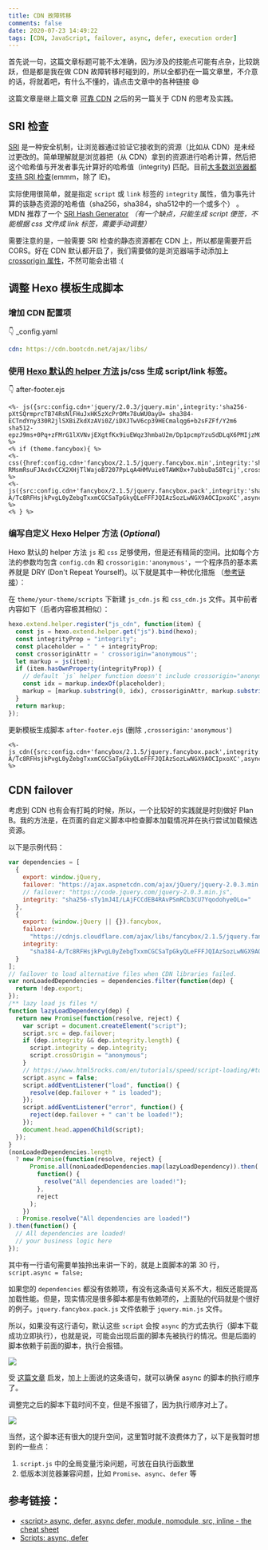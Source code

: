 ```yaml
---
title: CDN 故障转移
comments: false
date: 2020-07-23 14:49:22
tags: [CDN, JavaScript, failover, async, defer, execution order]
---
```


首先说一句，这篇文章标题可能不太准确，因为涉及的技能点可能有点杂，比较跳跃，但是都是我在做 CDN 故障转移时碰到的，所以全都扔在一篇文章里，不介意的话，将就着吧，有什么不懂的，请点击文章中的各种链接 😄

这篇文章是继上篇文章 [可靠 CDN](https://nextwave.gitee.io/2020/07/19/reliable-CDN/) 之后的另一篇关于 CDN 的思考及实践。

## SRI 检查

[SRI](https://developer.mozilla.org/en-US/docs/Web/Security/Subresource_Integrity) 是一种安全机制，让浏览器通过验证它接收到的资源（比如从 CDN）是未经过更改的。简单理解就是浏览器把（从 CDN）拿到的资源进行哈希计算，然后把这个哈希值与开发者事先计算好的哈希值（integrity) 匹配。目前[大多数浏览器都支持 SRI 检查](https://caniuse.com/#feat=subresource-integrity)(emmm，除了 IE)。 

实际使用很简单，就是指定 `script` 或 `link` 标签的 `integrity` 属性，值为事先计算的该静态资源的哈希值（sha256，sha384，sha512中的一个或多个） [<i class="fa fa-link"></i>](https://developer.mozilla.org/en-US/docs/Web/Security/Subresource_Integrity#Using_Subresource_Integrity)。MDN 推荐了一个 [SRI Hash Generator](https://www.srihash.org/) *（有一个缺点，只能生成 script 便签，不能根据 css 文件成 link 标签，需要手动调整）*

需要注意的是，一般需要 SRI 检查的静态资源都在 CDN 上，所以都是需要开启 CORS。好在 CDN 默认都开启了，我们需要做的是浏览器端手动添加上 [crossorigin 属性](https://developer.mozilla.org/en-US/docs/Web/HTML/CORS_settings_attributes)，不然可能会出错 :(

## 调整 Hexo 模板生成脚本

### 增加 CDN 配置项

👇 _config.yaml

``` yaml
cdn: https://cdn.bootcdn.net/ajax/libs/
```

### 使用 [Hexo 默认的 helper 方法](https://hexo.io/docs/helpers.html) js/css 生成 script/link 标签。

👇 after-footer.ejs

``` ejs
<%- js({src:config.cdn+'jquery/2.0.3/jquery.min',integrity:'sha256-pXtSQrmprcTB74RsNlFHuJxHK5zXcPrOMx78uWU0ayU= sha384-ECTndYny330R2jlSXBiZkdXzAVi0Z/iDXJTwV6cp39HECmalqg6+b2sFZFf/Y2m6 sha512-epzJ9ms+0Pq+zFMrG1lXVNvjEXgtfKx9iuEWqz3hmbaU2m/Dp1pcmpYzuSdDLqX6PMIjzMOyGFwMc+SkgFhMFg==',crossorigin:'anonymous',}) %>
<% if (theme.fancybox){ %>
<%- css({href:config.cdn+'fancybox/2.1.5/jquery.fancybox.min',integrity:'sha384-RMsmRsuFJAxdvCCX2XHjTlWajoB7207PpLqA4HMVuie0TAWK0x+7ubbuDa58Tcij',crossorigin:'anonymous'}) %>
<%- js({src:config.cdn+'fancybox/2.1.5/jquery.fancybox.pack',integrity:'sha384-A/Tc8RFHsjkPvgL0yZebgTxxmCGCSaTpGkyQLeFFFJQIAzSozLwNGX9AOCIpxoXC',async:true,crossorigin:'anonymous'}) %>
<% } %>
```

### 编写自定义 Hexo Helper 方法 (*Optional*)

Hexo 默认的 helper 方法 `js` 和 `css` 足够使用，但是还有精简的空间。比如每个方法的参数均包含 `config.cdn` 和 `crossorigin:'anonymous'`，一个程序员的基本素养就是 DRY (Don't Repeat Yourself)。以下就是其中一种优化措施 （[参考链接](https://hexo.io/api/helper.html)）：

在 `theme/your-theme/scripts` 下新建 `js_cdn.js` 和 `css_cdn.js` 文件。其中前者内容如下（后者内容极其相似）：

``` js
hexo.extend.helper.register("js_cdn", function(item) {
  const js = hexo.extend.helper.get("js").bind(hexo);
  const integrityProp = "integrity";
  const placeholder = " " + integrityProp;
  const crossoriginAttr = ' crossorigin="anonymous"';
  let markup = js(item);
  if (item.hasOwnProperty(integrityProp)) {
    // default `js` helper function doesn't include crossorigin="anonymous" in the generated script markup
    const idx = markup.indexOf(placeholder);
    markup = [markup.substring(0, idx), crossoriginAttr, markup.substring(idx)].join("");
  }
  return markup;
});
```

更新模板生成脚本 `after-footer.ejs` (删除 `,crossorigin:'anonymous'`)

``` ejs
<%- js_cdn({src:config.cdn+'fancybox/2.1.5/jquery.fancybox.pack',integrity:'sha384-A/Tc8RFHsjkPvgL0yZebgTxxmCGCSaTpGkyQLeFFFJQIAzSozLwNGX9AOCIpxoXC',async:true}) %>
```

## CDN failover

考虑到 CDN 也有会有打盹的时候，所以，一个比较好的实践就是时刻做好 Plan B。我的方法是，在页面的自定义脚本中检查脚本加载情况并在执行尝试加载候选资源。

以下是示例代码：

``` js
var dependencies = [
  {
    export: window.jQuery,
    failover: "https://ajax.aspnetcdn.com/ajax/jQuery/jquery-2.0.3.min.js",
    // failover: "https://code.jquery.com/jquery-2.0.3.min.js",
    integrity: "sha256-sTy1mJ4I/LAjFCCdEB4RAvPSmRCb3CU7YqodohyeOLo="
  },
  {
    export: (window.jQuery || {}).fancybox,
    failover:
      "https://cdnjs.cloudflare.com/ajax/libs/fancybox/2.1.5/jquery.fancybox.pack.js",
    integrity:
      "sha384-A/Tc8RFHsjkPvgL0yZebgTxxmCGCSaTpGkyQLeFFFJQIAzSozLwNGX9AOCIpxoXC"
  }
];
// failover to load alternative files when CDN libraries failed.
var nonLoadedDependencies = dependencies.filter(function(dep) {
  return !dep.export;
});
/** lazy load js files */
function lazyLoadDependency(dep) {
  return new Promise(function(resolve, reject) {
    var script = document.createElement("script");
    script.src = dep.failover;
    if (dep.integrity && dep.integrity.length) {
      script.integrity = dep.integrity;
      script.crossOrigin = "anonymous";
    }
    // https://www.html5rocks.com/en/tutorials/speed/script-loading/#toc-dom-rescue
    script.async = false;
    script.addEventListener("load", function() {
      resolve(dep.failover + " is loaded");
    });
    script.addEventListener("error", function() {
      reject(dep.failover + " can't be loaded!");
    });
    document.head.appendChild(script);
  });
}
(nonLoadedDependencies.length
  ? new Promise(function(resolve, reject) {
      Promise.all(nonLoadedDependencies.map(lazyLoadDependency)).then(
        function() {
          resolve("All dependencies are loaded!");
        },
        reject
      );
    })
  : Promise.resolve("All dependencies are loaded!")
).then(function() {
  // All dependencies are loaded!
  // your business logic here
});
```

其中有一行语句需要单独拎出来讲一下的，就是上面脚本的第 30 行，`script.async = false;`

如果您的 `dependencies` 都没有依赖项，有没有这条语句关系不大，相反还能提高加载性能。但是，现实情况是很多脚本都是有依赖项的，上面贴的代码就是个很好的例子。`jquery.fancybox.pack.js` 文件依赖于 `jquery.min.js` 文件。

所以，如果没有这行语句，默认这些 `script` 会按 `async` 的方式去执行（脚本下载成功立即执行），也就是说，可能会出现后面的脚本先被执行的情况。但是后面的脚本依赖于前面的脚本，执行会报错。

![](/images/cdn-failover/dependent%20script%20execution%20error.png)

受 [这篇文章](https://www.html5rocks.com/en/tutorials/speed/script-loading/) 启发，加上上面说的这条语句，就可以确保 async 的脚本的执行顺序了。

调整完之后的脚本下载时间不变，但是不报错了，因为执行顺序对上了。

![](/images/cdn-failover/async%20script%20execution%20order.png)

当然，这个脚本还有很大的提升空间，这里暂时就不浪费体力了，以下是我暂时想到的一些点：

1. `script.js` 中的全局变量污染问题，可放在自执行函数里
2. 低版本浏览器兼容问题，比如 `Promise`、`async`、`defer` 等

## 参考链接：

- [&lt;script&gt; async, defer, async defer, module, nomodule, src, inline - the cheat sheet](https://gist.github.com/jakub-g/385ee6b41085303a53ad92c7c8afd7a6)
- [Scripts: async, defer](https://javascript.info/script-async-defer)

